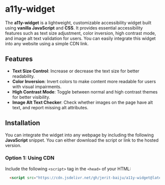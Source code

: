 # a11y-widget

The **a11y-widget** is a lightweight, customizable accessibility widget built using **vanilla JavaScript** and **CSS**. It provides essential accessibility features such as text size adjustment, color inversion, high contrast mode, and image alt text validation for users. You can easily integrate this widget into any website using a simple CDN link.

## Features

- **Text Size Control**: Increase or decrease the text size for better readability.
- **Color Inversion**: Invert colors to make content more readable for users with visual impairments.
- **High Contrast Mode**: Toggle between normal and high contrast themes for better visibility.
- **Image Alt Text Checker**: Check whether images on the page have alt text, and report missing alt attributes.

## Installation

You can integrate the widget into any webpage by including the following **JavaScript** snippet. You can either download the script or link to the hosted version.

### Option 1: Using CDN

Include the following `<script>` tag in the `<head>` of your HTML:

```html
  <script src="https://cdn.jsdelivr.net/gh/jerit-baiju/a11y-widget@latest/script.js"></script>


